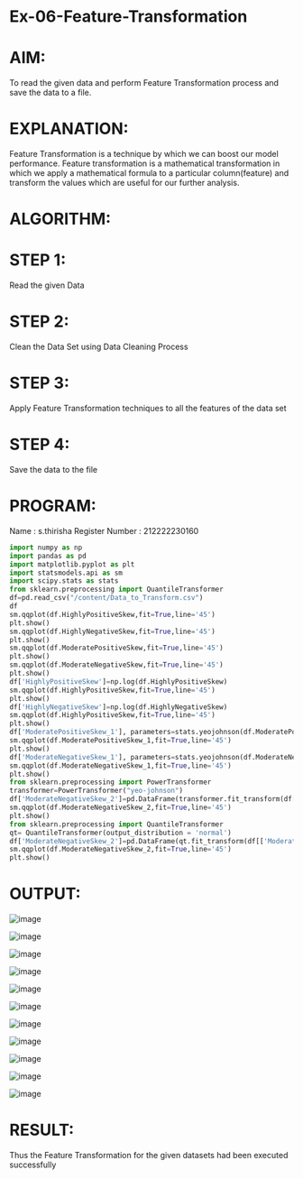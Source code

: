 # Ex-06-Feature-Transformation
# AIM:
To read the given data and perform Feature Transformation process and save the data to a file.

# EXPLANATION:
Feature Transformation is a technique by which we can boost our model performance. Feature transformation is a mathematical transformation in which we apply a mathematical formula to a particular column(feature) and transform the values which are useful for our further analysis.

# ALGORITHM:
# STEP 1:
Read the given Data

# STEP 2:
Clean the Data Set using Data Cleaning Process

# STEP 3:
Apply Feature Transformation techniques to all the features of the data set

# STEP 4:
Save the data to the file

# PROGRAM:
Name : s.thirisha
Register Number : 212222230160
```python 
import numpy as np
import pandas as pd
import matplotlib.pyplot as plt
import statsmodels.api as sm
import scipy.stats as stats
from sklearn.preprocessing import QuantileTransformer
df=pd.read_csv("/content/Data_to_Transform.csv")
df
sm.qqplot(df.HighlyPositiveSkew,fit=True,line='45')
plt.show()
sm.qqplot(df.HighlyNegativeSkew,fit=True,line='45')
plt.show()
sm.qqplot(df.ModeratePositiveSkew,fit=True,line='45')
plt.show()
sm.qqplot(df.ModerateNegativeSkew,fit=True,line='45')
plt.show()
df['HighlyPositiveSkew']=np.log(df.HighlyPositiveSkew)
sm.qqplot(df.HighlyPositiveSkew,fit=True,line='45')
plt.show()
df['HighlyNegativeSkew']=np.log(df.HighlyNegativeSkew)
sm.qqplot(df.HighlyPositiveSkew,fit=True,line='45')
plt.show()
df['ModeratePositiveSkew_1'], parameters=stats.yeojohnson(df.ModeratePositiveSkew)
sm.qqplot(df.ModeratePositiveSkew_1,fit=True,line='45')
plt.show()
df['ModerateNegativeSkew_1'], parameters=stats.yeojohnson(df.ModerateNegativeSkew)
sm.qqplot(df.ModerateNegativeSkew_1,fit=True,line='45')
plt.show()
from sklearn.preprocessing import PowerTransformer
transformer=PowerTransformer("yeo-johnson")
df['ModerateNegativeSkew_2']=pd.DataFrame(transformer.fit_transform(df[['ModerateNegativeSkew']]))
sm.qqplot(df.ModerateNegativeSkew_2,fit=True,line='45')
plt.show()
from sklearn.preprocessing import QuantileTransformer
qt= QuantileTransformer(output_distribution = 'normal')
df['ModerateNegativeSkew_2']=pd.DataFrame(qt.fit_transform(df[['ModerateNegativeSkew']]))
sm.qqplot(df.ModerateNegativeSkew_2,fit=True,line='45')
plt.show()
```
# OUTPUT:
![image](https://user-images.githubusercontent.com/120380280/233552084-c7a1f157-123b-408a-a98f-8415775f10d9.png)

![image](https://user-images.githubusercontent.com/120380280/233552133-edc9e9d6-a645-4156-8c1c-d27cd157d8b5.png)

![image](https://user-images.githubusercontent.com/120380280/233552153-02ed2454-706d-4f5b-b0e1-39314b1936e7.png)

![image](https://user-images.githubusercontent.com/120380280/233552235-83d76c05-6c3b-4cc0-805f-2cd3dcffbcb2.png)

![image](https://user-images.githubusercontent.com/120380280/233552265-8d7f1bad-f86d-4177-abec-657eb78f84ba.png)

![image](https://user-images.githubusercontent.com/120380280/233552290-0f935703-8627-4423-9dd1-c74f4470ef22.png)

![image](https://user-images.githubusercontent.com/120380280/233552307-f0999d4f-e997-42b9-804f-d9104926aaea.png)

![image](https://user-images.githubusercontent.com/120380280/233552323-e78cbdd0-2961-44bf-999d-92f4625d1167.png)

![image](https://user-images.githubusercontent.com/120380280/233552348-3a94bd68-a26f-4f27-823a-fcc42d9df1f5.png)

![image](https://user-images.githubusercontent.com/120380280/233552368-ba247ef4-d1d2-44af-b4b1-5300e0aa4294.png)

![image](https://user-images.githubusercontent.com/120380280/233552376-f8c378ae-5d86-4fb7-9183-8b8c1046310e.png)

# RESULT:
Thus the Feature Transformation for the given datasets had been executed successfully
